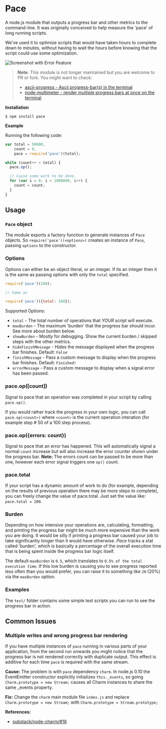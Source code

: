 # Pace

A node.js module that outputs a progress bar and other metrics to the command-line. It was originally conceived to help measure the 'pace' of long running scripts.

We've used it to optimize scripts that would have taken hours to complete down to minutes, without having to wait the hours before knowing that the script could use some optimization.

![Screenshot with Error Feature](http://g.recordit.co/TeoktWkjCC.gif)

> **Note**: This module is not longer maintained but you are welcome to PR or fork. You might want to check:
> - [ascii-progress - Ascii progress-bar(s) in the terminal](https://github.com/bubkoo/ascii-progress)
> - [node-multimeter - render multiple progress bars at once on the terminal](https://github.com/substack/node-multimeter)

**Installation**

```
$ npm install pace
```

**Example**

Running the following code:

```js
var total = 50000,
    count = 0,
    pace = require('pace')(total);

while (count++ < total) {
  pace.op();

  // Cause some work to be done.
  for (var i = 0; i < 1000000; i++) {
    count = count;
  }
}
```

## Usage

### `Pace` object

The module exports a factory function to generate instances of `Pace` objects. So `require('pace')(<options>)` creates an instance of `Pace`, passing `options` to the constructor.

### Options

Options can either be an object literal, or an integer.  If its an integer then it is the same as passing options with only the `total` specified.

```js
require('pace')(100);

// Same as

require('pace')({total: 100});
```

Supported Options:

  * `total` - The total number of operations that _YOUR_ script will execute.
  * `maxBurden` - The maximum 'burden' that the progress bar should incur. See more about burden below.
  * `showBurden` - Mostly for debugging.  Show the current burden / skipped steps with the other metrics.
  * `hideFinishMessage` - Hides the message displayed when the progress bar finishes. Default: `False`
  * `finishMessage` - Pass a custom message to display when the progress bar finishes. Default: `Finished!`
  * `errorMessage` - Pass a custom message to display when a signal error has been passed.

### pace.op([count])

Signal to pace that an operation was completed in your script by calling `pace.op()`.

If you would rather track the progress in your own logic, you can call `pace.op(<count>)` where `<count>` is the current operation interation (for example step # 50 of a 100 step process).

### pace.op({errors: count})

Signal to pace that an error has happened. This will automatically signal a normal `count` increase but will also increase the error counter shown under the progress bar.
**Note:** The errors count can be passed to be more than one, however each error signal triggers one `op()` count.

### pace.total

If your script has a dynamic amount of work to do (for example, depending on the results of previous operation there may be more steps to complete), you can freely change the value of pace.total.  Just set the value like: `pace.total = 200`.

### Burden


Depending on how intensive your operations are, calculating, formatting, and printing the progress bar might be much more expensive than the work you are doing.  It would be silly if printing a progress bar caused your job to take significantly longer than it would have otherwise. _Pace_ tracks a stat called 'burden', which is basically a percentage of the overall execution time that is being spent inside the progress bar logic itself.

The default `maxBurden` is `0.5`, which translates to `0.5% of the total execution time`.  If this low burden is causing you to see progress reported less often than you would prefer, you can raise it to something like `20` (20%) via the `maxBurden` option.

### Examples

The `test/` folder contains some simple test scripts you can run to see the progress bar in action.

## Common Issues

### Multiple writes and wrong progress bar rendering

If you have multiple instances of `pace` running in various parts of your application, from the second run onwards you might notice that the progress bar is not rendered correctly with duplicate output.
This effect is additive for each time `pace` is required with the same stream.

**Cause:** The problem is with `pace` dependency `charm`. In node.js 0.10 the EventEmitter constructor explicitly initializes `this._events`, so going `Charm.prototype = new Stream;` causes all Charm instances to share the same _events property.

**Fix:** Change the `charm` main module file `index.js` and replace `Charm.prototype = new Stream;` with `Charm.prototype = Stream.prototype;`

**References:**
  * [substack/node-charm/#18](https://github.com/substack/node-charm/pull/18)
